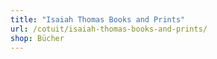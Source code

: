 ```yaml
---
title: "Isaiah Thomas Books and Prints"
url: /cotuit/isaiah-thomas-books-and-prints/
shop: Bücher
---
```

